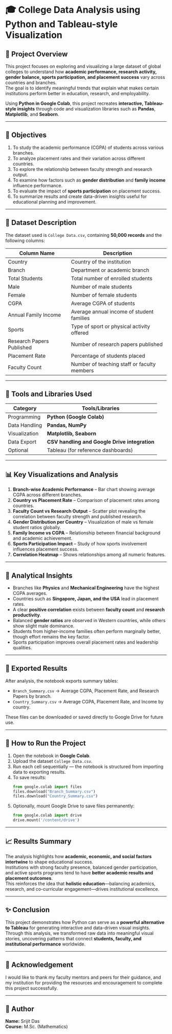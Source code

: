 

# 🎓 College Data Analysis using Python and Tableau-style Visualization

## 📘 Project Overview
This project focuses on exploring and visualizing a large dataset of global colleges to understand how **academic performance, research activity, gender balance, sports participation, and placement success** vary across countries and branches.  
The goal is to identify meaningful trends that explain what makes certain institutions perform better in education, research, and employability.

Using **Python in Google Colab**, this project recreates **interactive, Tableau-style insights** through code and visualization libraries such as **Pandas**, **Matplotlib**, and **Seaborn**.

---

## 🧠 Objectives
1. To study the academic performance (CGPA) of students across various branches.  
2. To analyze placement rates and their variation across different countries.  
3. To explore the relationship between faculty strength and research output.  
4. To examine how factors such as **gender distribution** and **family income** influence performance.  
5. To evaluate the impact of **sports participation** on placement success.  
6. To summarize results and create data-driven insights useful for educational planning and improvement.

---

## 📂 Dataset Description
The dataset used is `College Data.csv`, containing **50,000 records** and the following columns:

| Column Name | Description |
|--------------|-------------|
| Country | Country of the institution |
| Branch | Department or academic branch |
| Total Students | Total number of enrolled students |
| Male | Number of male students |
| Female | Number of female students |
| CGPA | Average CGPA of students |
| Annual Family Income | Average annual income of student families |
| Sports | Type of sport or physical activity offered |
| Research Papers Published | Number of research papers published |
| Placement Rate | Percentage of students placed |
| Faculty Count | Number of teaching staff or faculty members |

---

## 🧩 Tools and Libraries Used
| Category | Tools/Libraries |
|-----------|----------------|
| Programming | **Python (Google Colab)** |
| Data Handling | **Pandas, NumPy** |
| Visualization | **Matplotlib, Seaborn** |
| Data Export | **CSV handling and Google Drive integration** |
| Optional | Tableau (for reference dashboards) |

---

## 📊 Key Visualizations and Analysis
1. **Branch-wise Academic Performance** – Bar chart showing average CGPA across different branches.  
2. **Country vs Placement Rate** – Comparison of placement rates among countries.  
3. **Faculty Count vs Research Output** – Scatter plot revealing the correlation between faculty strength and published research.  
4. **Gender Distribution per Country** – Visualization of male vs female student ratios globally.  
5. **Family Income vs CGPA** – Relationship between financial background and academic achievement.  
6. **Sports Participation Impact** – Study of how sports involvement influences placement success.  
7. **Correlation Heatmap** – Shows relationships among all numeric features.

---

## 🧮 Analytical Insights
- Branches like **Physics** and **Mechanical Engineering** have the highest CGPA averages.  
- Countries such as **Singapore, Japan, and the USA** lead in placement rates.  
- A clear **positive correlation** exists between **faculty count** and **research productivity**.  
- Balanced **gender ratios** are observed in Western countries, while others show slight male dominance.  
- Students from higher-income families often perform marginally better, though effort remains the key factor.  
- Sports participation improves overall placement rates and leadership qualities.

---

## 💾 Exported Results
After analysis, the notebook exports summary tables:
- `Branch_Summary.csv` → Average CGPA, Placement Rate, and Research Papers by branch.  
- `Country_Summary.csv` → Average CGPA, Placement Rate, and Income by country.  

These files can be downloaded or saved directly to Google Drive for future use.

---

## 🚀 How to Run the Project
1. Open the notebook in **Google Colab**.  
2. Upload the dataset `College Data.csv`.  
3. Run each cell sequentially — the notebook is structured from importing data to exporting results.  
4. To save results:
   ```python
   from google.colab import files
   files.download("Branch_Summary.csv")
   files.download("Country_Summary.csv")
   ```
5. Optionally, mount Google Drive to save files permanently:
   ```python
   from google.colab import drive
   drive.mount('/content/drive')
   ```

---

## 📈 Results Summary
The analysis highlights how **academic, economic, and social factors intertwine** to shape educational success.  
Institutions with strong faculty presence, balanced gender participation, and active sports programs tend to have **better academic results and placement outcomes**.  
This reinforces the idea that **holistic education**—balancing academics, research, and co-curricular engagement—drives institutional excellence.

---

## ✨ Conclusion
This project demonstrates how Python can serve as a **powerful alternative to Tableau** for generating interactive and data-driven visual insights.  
Through this analysis, we transformed raw data into meaningful visual stories, uncovering patterns that connect **students, faculty, and institutional performance** worldwide.

---

## 🙏 Acknowledgement
I would like to thank my faculty mentors and peers for their guidance, and my institution for providing the resources and encouragement to complete this project successfully.

---

## 📧 Author
**Name:** Srijit Das  
**Course:** M.Sc. (Mathematics)  

